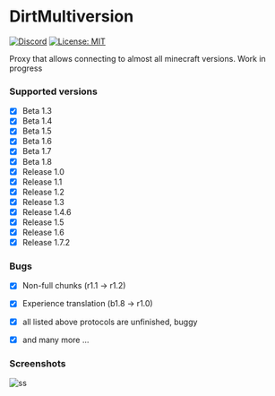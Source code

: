 # DirtMultiversion
[![Discord](https://img.shields.io/discord/684429844947271767.svg?label=Discord)](https://discord.gg/v6xsRdc)
[![License: MIT](https://img.shields.io/badge/license-MIT-red.svg)](LICENSE)

Proxy that allows connecting to almost all minecraft versions. Work in progress 

### Supported versions
- [X] Beta 1.3
- [X] Beta 1.4
- [X] Beta 1.5
- [X] Beta 1.6
- [X] Beta 1.7
- [X] Beta 1.8
- [X] Release 1.0
- [X] Release 1.1
- [X] Release 1.2
- [X] Release 1.3
- [X] Release 1.4.6
- [X] Release 1.5
- [X] Release 1.6
- [X] Release 1.7.2

### Bugs
- [x] Non-full chunks (r1.1 -> r1.2)
- [x] Experience translation (b1.8 -> r1.0)
- [x] all listed above protocols are unfinished, buggy
- [x] and many more ...


### Screenshots
![ss](https://i.imgur.com/YbFP7G2.png)